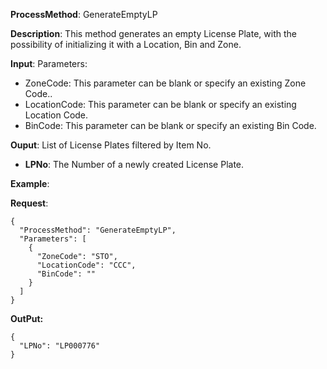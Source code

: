 **ProcessMethod**: GenerateEmptyLP

**Description**:
This method generates an empty License Plate, with the possibility of initializing it with a Location, Bin and Zone.

**Input**:
Parameters: 
-	ZoneCode: This parameter can be blank or specify an existing Zone Code..
-	LocationCode: This parameter can be blank or specify an existing Location Code.
-	BinCode: This parameter can be blank or specify an existing Bin Code.

**Ouput**: List of License Plates filtered by Item No.

-	**LPNo**: The Number of a newly created License Plate.

**Example**:

**Request**:
```
{
  "ProcessMethod": "GenerateEmptyLP",
  "Parameters": [
    {
      "ZoneCode": "STO",
      "LocationCode": "CCC",
      "BinCode": ""
    }
  ]
}
```

**OutPut:**


```
{
  "LPNo": "LP000776"
}
```

